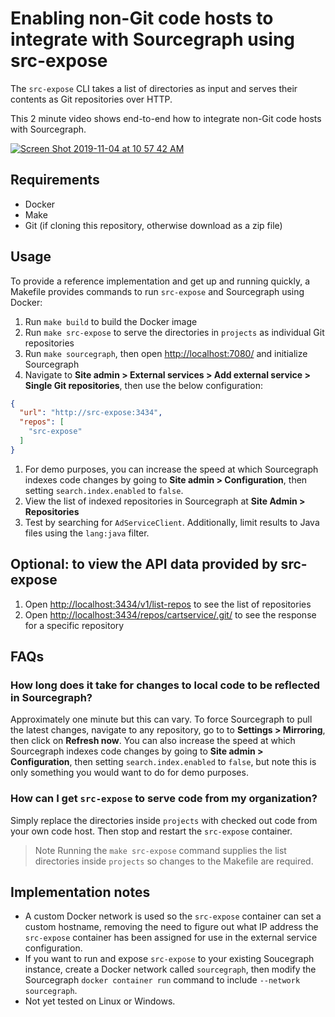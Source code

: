 # Enabling non-Git code hosts to integrate with Sourcegraph using src-expose

The `src-expose` CLI takes a list of directories as input and serves their contents as Git repositories over HTTP.

This 2 minute video shows end-to-end how to integrate non-Git code hosts with Sourcegraph.

[![Screen Shot 2019-11-04 at 10 57 42 AM](https://user-images.githubusercontent.com/133014/68149262-6dd92980-fef2-11e9-8dc5-8c02f18b86d3.png)](https://vimeo.com/368923038)

## Requirements

- Docker
- Make
- Git (if cloning this repository, otherwise download as a zip file)

## Usage

To provide a reference implementation and get up and running quickly, a Makefile provides commands to run `src-expose` and Sourcegraph using Docker:

1. Run `make build` to build the Docker image
1. Run `make src-expose` to serve the directories in `projects` as individual Git repositories
1. Run `make sourcegraph`, then open [http://localhost:7080/](http://localhost:7080/) and initialize Sourcegraph
1. Navigate to **Site admin > External services > Add external service > Single Git repositories**, then use the below configuration:

```json
{
  "url": "http://src-expose:3434",
  "repos": [
    "src-expose"
  ]
}
```

1. For demo purposes, you can increase the speed at which Sourcegraph indexes code changes by going to **Site admin > Configuration**, then setting `search.index.enabled` to `false`.
1. View the list of indexed repositories in Sourcegraph at **Site Admin > Repositories**
1. Test by searching for `AdServiceClient`. Additionally, limit results to Java files using the `lang:java` filter.

## Optional: to view the API data provided by src-expose

1. Open [http://localhost:3434/v1/list-repos](http://localhost:3434/v1/list-repos) to see the list of repositories
1. Open [http://localhost:3434/repos/cartservice/.git/](http://localhost:3434/repos/cartservice/.git/) to see the response for a specific repository

## FAQs

### How long does it take for changes to local code to be reflected in Sourcegraph?

Approximately one minute but this can vary. To force Sourcegraph to pull the latest changes, navigate to any repository, go to to **Settings > Mirroring**, then click on **Refresh now**. You can also increase the speed at which Sourcegraph indexes code changes by going to **Site admin > Configuration**, then setting `search.index.enabled` to `false`, but note this is only something you would want to do for demo purposes.

### How can I get `src-expose` to serve code from my organization?

Simply replace the directories inside `projects` with checked out code from your own code host. Then stop and restart the `src-expose` container.

> Note Running the `make src-expose` command supplies the list directories inside `projects` so changes to the Makefile are required.


## Implementation notes

- A custom Docker network is used so the `src-expose` container can set a custom hostname, removing the need to figure out what IP address the `src-expose` container has been assigned for use in the external service configuration.
- If you want to run and expose `src-expose` to your existing Soucegraph instance, create a Docker network called `sourcegraph`, then modify the Sourcegraph `docker container run` command to include `--network sourcegraph`.
- Not yet tested on Linux or Windows.
